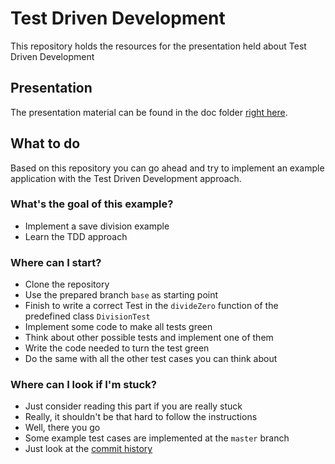 # Test Driven Development
This repository holds the resources for the presentation held about Test Driven Development

## Presentation
The presentation material can be found in the doc folder [right here](./doc/TDD.pdf).

## What to do
Based on this repository you can go ahead and try to implement an example application with the Test Driven Development approach.

### What's the goal of this example?
- Implement a save division example
- Learn the TDD approach

### Where can I start?
- Clone the repository
- Use the prepared branch `base` as starting point
- Finish to write a correct Test in the `divideZero` function of the predefined class `DivisionTest`
- Implement some code to make all tests green
- Think about other possible tests and implement one of them
- Write the code needed to turn the test green
- Do the same with all the other test cases you can think about

### Where can I look if I'm stuck?
- Just consider reading this part if you are really stuck
- Really, it shouldn't be that hard to follow the instructions
- Well, there you go
- Some example test cases are implemented at the `master` branch
- Just look at the [commit history](https://github.com/Moberstein/course_tdd/commits/master)